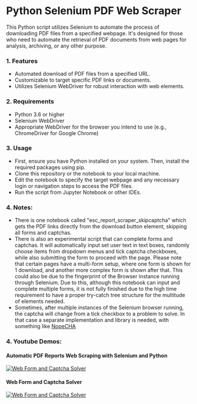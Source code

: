 # Python Selenium PDF Web Scraper
This Python script utilizes Selenium to automate the process of downloading PDF files from a specified webpage. It's designed for those who need to automate the retrieval of PDF documents from web pages for analysis, archiving, or any other purpose.

### 1. Features
- Automated download of PDF files from a specified URL.
- Customizable to target specific PDF links or documents.
- Utilizes Selenium WebDriver for robust interaction with web elements.

### 2. Requirements
- Python 3.6 or higher
- Selenium WebDriver
- Appropriate WebDriver for the browser you intend to use (e.g., ChromeDriver for Google Chrome)

### 3. Usage
- First, ensure you have Python installed on your system. Then, install the required packages using pip.
- Clone this repository or the notebook to your local machine.
- Edit the notebook to specify the target webpage and any necessary login or navigation steps to access the PDF files.
- Run the script from Jupyter Notebook or other IDEs.

### 4. Notes:
- There is one notebook called "esc_report_scraper_skipcaptcha" which gets the PDF links directly from the download button element, skipping all forms and captchas.
- There is also an experimental script that can complete forms and captchas. It will automatically input set user text in text boxes, randomly choose items from dropdown menus and tick captcha checkboxes, while also submitting the form to proceed with the page. Please note that certain pages have a multi-form setup, where one form is shown for 1 download, and another more complex form is shown after that. This could also be due to the fingerprint of the Browser instance running through Selenium. Due to this, although this notebook can input and complete multiple forms, it is not fully finished due to the high time requirement to have a proper try-catch tree structure for the multitude of elements needed.
- Sometimes, after multiple instances of the Selenium browser running, the captcha will change from a tick checkbox to a problem to solve. In that case a separate implementation and library is needed, with something like [NopeCHA](hhttps://github.com/NopeCHALLC/nopecha-extension)

### 4. Youtube Demos:

#### Automatic PDF Reports Web Scraping with Selenium and Python

[![Web Form and Captcha Solver](http://img.youtube.com/vi/iDx3MOHf9BU/0.jpg)](http://www.youtube.com/watch?v=iDx3MOHf9BU)

#### Web Form and Captcha Solver 

[![Web Form and Captcha Solver](http://img.youtube.com/vi/pm18ry0rxjo/0.jpg)](http://www.youtube.com/watch?v=pm18ry0rxjo)
